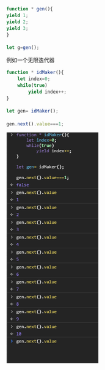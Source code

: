 ```js
function * gen(){
yield 1;
yield 2;
yield 3;
}

let g=gen();

```

例如一个无限迭代器

```js
function * idMaker(){
    let index=0;
    while(true)
        yield index++;
}

let gen= idMaker();

gen.next().value===1;

```

![image-20201217195415957](note.assets/image-20201217195415957.png)